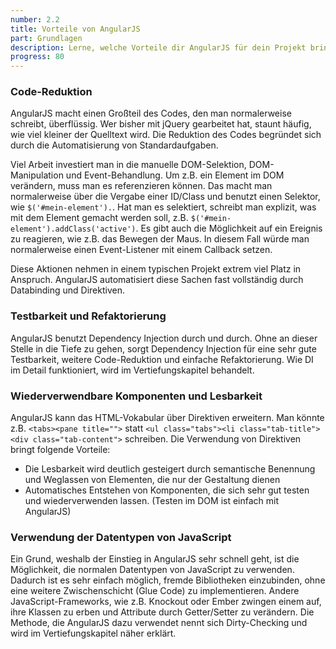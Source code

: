 ```yaml
---
number: 2.2
title: Vorteile von AngularJS
part: Grundlagen
description: Lerne, welche Vorteile dir AngularJS für dein Projekt bringt.
progress: 80
---
```


### Code-Reduktion
AngularJS macht einen Großteil des Codes, den man normalerweise schreibt, überflüssig. Wer bisher mit jQuery gearbeitet hat, staunt häufig, wie viel kleiner der Quelltext wird. Die Reduktion des Codes begründet sich durch die Automatisierung von Standardaufgaben.

Viel Arbeit investiert man in die manuelle DOM-Selektion, DOM-Manipulation und Event-Behandlung. Um z.B. ein Element im DOM verändern, muss man es referenzieren können. Das macht man normalerweise über die Vergabe einer ID/Class und benutzt einen Selektor, wie `$('#mein-element').`. Hat man es selektiert, schreibt man explizit, was mit dem Element gemacht werden soll, z.B. `$('#mein-element').addClass('active')`. Es gibt auch die Möglichkeit auf ein Ereignis zu reagieren, wie z.B. das Bewegen der Maus. In diesem Fall würde man normalerweise einen Event-Listener mit einem Callback setzen.

Diese Aktionen nehmen in einem typischen Projekt extrem viel Platz in Anspruch. AngularJS automatisiert diese Sachen fast vollständig durch Databinding und Direktiven.

### Testbarkeit und Refaktorierung
AngularJS benutzt Dependency Injection durch und durch. Ohne an dieser Stelle in die Tiefe zu gehen, sorgt Dependency Injection für eine sehr gute Testbarkeit, weitere Code-Reduktion und einfache Refaktorierung. Wie DI im Detail funktioniert, wird im Vertiefungskapitel behandelt.

### Wiederverwendbare Komponenten und Lesbarkeit
AngularJS kann das HTML-Vokabular über Direktiven erweitern. Man könnte z.B. `<tabs><pane title="">` statt `<ul class="tabs"><li class="tab-title"><div class="tab-content">` schreiben. Die Verwendung von Direktiven bringt folgende Vorteile:

* Die Lesbarkeit wird deutlich gesteigert durch semantische Benennung und Weglassen von Elementen, die nur der Gestaltung dienen
* Automatisches Entstehen von Komponenten, die sich sehr gut testen und wiederverwenden lassen. (Testen im DOM ist einfach mit AngularJS)

### Verwendung der Datentypen von JavaScript
Ein Grund, weshalb der Einstieg in AngularJS sehr schnell geht, ist die Möglichkeit, die normalen Datentypen von JavaScript zu verwenden. Dadurch ist es sehr einfach möglich, fremde Bibliotheken einzubinden, ohne eine weitere Zwischenschicht (Glue Code) zu implementieren. Andere JavaScript-Frameworks, wie z.B. Knockout oder Ember zwingen einem auf, ihre Klassen zu erben und Attribute durch Getter/Setter zu verändern. Die Methode, die AngularJS dazu verwendet nennt sich Dirty-Checking und wird im Vertiefungskapitel näher erklärt.

